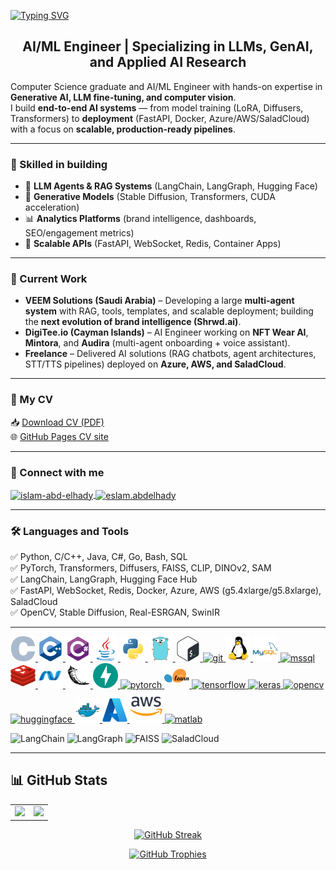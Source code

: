 <!-- Typing animation header -->
[![Typing SVG](https://readme-typing-svg.herokuapp.com?font=Fira+Code&size=30&duration=3000&pause=1000&color=F7F7F7&center=true&vCenter=true&width=1200&lines=Hi+%F0%9F%91%8B%2C+I'm+Islam+Abd-Elhady)](https://git.io/typing-svg)

<!-- Title -->
<h2 align="center">AI/ML Engineer | Specializing in LLMs, GenAI, and Applied AI Research</h2>

<!-- Professional summary -->
Computer Science graduate and AI/ML Engineer with hands-on expertise in **Generative AI, LLM fine-tuning, and computer vision**.  
I build **end-to-end AI systems** — from model training (LoRA, Diffusers, Transformers) to **deployment** (FastAPI, Docker, Azure/AWS/SaladCloud) with a focus on **scalable, production-ready pipelines**.

---

### 🔹 Skilled in building
- 🧠 **LLM Agents & RAG Systems** (LangChain, LangGraph, Hugging Face)  
- 🎨 **Generative Models** (Stable Diffusion, Transformers, CUDA acceleration)  
- 📊 **Analytics Platforms** (brand intelligence, dashboards, SEO/engagement metrics)  
- 🔗 **Scalable APIs** (FastAPI, WebSocket, Redis, Container Apps)  

---

### 🚀 Current Work
- **VEEM Solutions (Saudi Arabia)** – Developing a large **multi-agent system** with RAG, tools, templates, and scalable deployment; building the **next evolution of brand intelligence (Shrwd.ai)**.  
- **DigiTee.io (Cayman Islands)** – AI Engineer working on **NFT Wear AI**, **Mintora**, and **Audira** (multi-agent onboarding + voice assistant).  
- **Freelance** – Delivered AI solutions (RAG chatbots, agent architectures, STT/TTS pipelines) deployed on **Azure, AWS, and SaladCloud**.  

---

### 📄 My CV
📥 [Download CV (PDF)](https://islam-hady9.github.io/Islam-Abdelhady-CV/Islam_Abdelhady_CV.pdf)  
🌐 [GitHub Pages CV site](https://islam-hady9.github.io/Islam-Abdelhady-CV/)  

---

### 📧 Connect with me
<p align="left">
<a href="https://www.linkedin.com/in/islam-abd-elhady-323523211/" target="blank">
  <img align="center" src="https://raw.githubusercontent.com/rahuldkjain/github-profile-readme-generator/master/src/images/icons/Social/linked-in-alt.svg" alt="islam-abd-elhady" height="30" width="40" />
</a>
<a href="https://www.facebook.com/eslam.abdelhady.338?mibextid=ZbWKwL" target="blank">
  <img align="center" src="https://raw.githubusercontent.com/rahuldkjain/github-profile-readme-generator/master/src/images/icons/Social/facebook.svg" alt="eslam.abdelhady" height="30" width="40" />
</a>
</p>

---

### 🛠️ Languages and Tools
✅ Python, C/C++, Java, C#, Go, Bash, SQL  
✅ PyTorch, Transformers, Diffusers, FAISS, CLIP, DINOv2, SAM  
✅ LangChain, LangGraph, Hugging Face Hub  
✅ FastAPI, WebSocket, Redis, Docker, Azure, AWS (g5.4xlarge/g5.8xlarge), SaladCloud  
✅ OpenCV, Stable Diffusion, Real-ESRGAN, SwinIR  

---

<p align="left"> 
  <!-- Languages -->
  <a href="https://www.cprogramming.com/" target="_blank">
    <img src="https://raw.githubusercontent.com/devicons/devicon/master/icons/c/c-original.svg" alt="c" width="40" height="40"/>
  </a>
  <a href="https://www.w3schools.com/cpp/" target="_blank">
    <img src="https://raw.githubusercontent.com/devicons/devicon/master/icons/cplusplus/cplusplus-original.svg" alt="cplusplus" width="40" height="40"/>
  </a>
  <a href="https://www.w3schools.com/cs/" target="_blank">
    <img src="https://raw.githubusercontent.com/devicons/devicon/master/icons/csharp/csharp-original.svg" alt="csharp" width="40" height="40"/>
  </a>
  <a href="https://www.java.com" target="_blank">
    <img src="https://raw.githubusercontent.com/devicons/devicon/master/icons/java/java-original.svg" alt="java" width="40" height="40"/>
  </a>
  <a href="https://www.python.org" target="_blank">
    <img src="https://raw.githubusercontent.com/devicons/devicon/master/icons/python/python-original.svg" alt="python" width="40" height="40"/>
  </a>
  <a href="https://go.dev/" target="_blank">
    <img src="https://raw.githubusercontent.com/devicons/devicon/master/icons/go/go-original.svg" alt="go" width="40" height="40"/>
  </a>
  <a href="https://www.gnu.org/software/bash/" target="_blank">
    <img src="https://raw.githubusercontent.com/devicons/devicon/master/icons/bash/bash-original.svg" alt="bash" width="40" height="40"/>
  </a>

  <!-- VCS / OS -->
  <a href="https://git-scm.com/" target="_blank">
    <img src="https://www.vectorlogo.zone/logos/git-scm/git-scm-icon.svg" alt="git" width="40" height="40"/>
  </a>
  <a href="https://www.linux.org/" target="_blank">
    <img src="https://raw.githubusercontent.com/devicons/devicon/master/icons/linux/linux-original.svg" alt="linux" width="40" height="40"/>
  </a>

  <!-- Databases -->
  <a href="https://www.mysql.com/" target="_blank">
    <img src="https://raw.githubusercontent.com/devicons/devicon/master/icons/mysql/mysql-original-wordmark.svg" alt="mysql" width="40" height="40"/>
  </a>
  <a href="https://www.microsoft.com/sql-server" target="_blank">
    <img src="https://www.svgrepo.com/show/303229/microsoft-sql-server-logo.svg" alt="mssql" width="40" height="40"/>
  </a>
  <a href="https://redis.io/" target="_blank">
    <img src="https://raw.githubusercontent.com/devicons/devicon/master/icons/redis/redis-original.svg" alt="redis" width="40" height="40"/>
  </a>

  <!-- Frameworks / APIs -->
  <a href="https://dotnet.microsoft.com/apps/aspnet/mvc" target="_blank">
    <img src="https://raw.githubusercontent.com/devicons/devicon/master/icons/dot-net/dot-net-original.svg" alt="aspnetmvc" width="40" height="40"/>
  </a>
  <a href="https://flask.palletsprojects.com/" target="_blank">
    <img src="https://raw.githubusercontent.com/devicons/devicon/master/icons/flask/flask-original.svg" alt="flask" width="40" height="40"/>
  </a>
  <a href="https://fastapi.tiangolo.com/" target="_blank">
    <img src="https://raw.githubusercontent.com/devicons/devicon/master/icons/fastapi/fastapi-original.svg" alt="fastapi" width="40" height="40"/>
  </a>

  <!-- ML / CV -->
  <a href="https://pytorch.org/" target="_blank">
    <img src="https://www.vectorlogo.zone/logos/pytorch/pytorch-icon.svg" alt="pytorch" width="40" height="40"/>
  </a>
  <a href="https://scikit-learn.org/" target="_blank">
    <img src="https://raw.githubusercontent.com/devicons/devicon/master/icons/scikitlearn/scikitlearn-original.svg" alt="scikit-learn" width="40" height="40"/>
  </a>
  <a href="https://www.tensorflow.org" target="_blank">
    <img src="https://www.vectorlogo.zone/logos/tensorflow/tensorflow-icon.svg" alt="tensorflow" width="40" height="40"/>
  </a>
  <a href="https://keras.io/" target="_blank">
    <img src="https://raw.githubusercontent.com/valohai/ml-logos/master/keras.svg" alt="keras" width="40" height="40"/>
  </a>
  <a href="https://opencv.org/" target="_blank">
    <img src="https://www.vectorlogo.zone/logos/opencv/opencv-icon.svg" alt="opencv" width="40" height="40"/>
  </a>
  <a href="https://huggingface.co/" target="_blank">
    <img src="https://huggingface.co/front/assets/huggingface_logo-noborder.svg" alt="huggingface" width="40" height="40"/>
  </a>

  <!-- Cloud / DevOps -->
  <a href="https://www.docker.com/" target="_blank">
    <img src="https://raw.githubusercontent.com/devicons/devicon/master/icons/docker/docker-original.svg" alt="docker" width="40" height="40"/>
  </a>
  <a href="https://azure.microsoft.com/" target="_blank">
    <img src="https://raw.githubusercontent.com/devicons/devicon/master/icons/azure/azure-original.svg" alt="azure" width="40" height="40"/>
  </a>
  <a href="https://aws.amazon.com/" target="_blank">
    <img src="https://raw.githubusercontent.com/devicons/devicon/master/icons/amazonwebservices/amazonwebservices-original-wordmark.svg" alt="aws" width="52" height="52"/>
  </a>

  <!-- Math / Tools -->
  <a href="https://www.mathworks.com/" target="_blank">
    <img src="https://upload.wikimedia.org/wikipedia/commons/2/21/Matlab_Logo.png" alt="matlab" width="40" height="40"/>
  </a>
</p>

<p>
  <img src="https://img.shields.io/badge/LangChain-181717?style=flat&logo=python&logoColor=white" alt="LangChain" />
  <img src="https://img.shields.io/badge/LangGraph-181717?style=flat&logo=python&logoColor=white" alt="LangGraph" />
  <img src="https://img.shields.io/badge/FAISS-005571?style=flat" alt="FAISS" />
  <img src="https://img.shields.io/badge/SaladCloud-00A86B?style=flat" alt="SaladCloud" />
</p>

---

<!-- 📊 GitHub Stats Section -->
<h2 align="left">📊 GitHub Stats</h2>

<table>
  <tr>
    <td>
      <!-- Top Languages -->
      <a href="https://github.com/Islam-hady9">
        <img src="https://github-readme-stats.vercel.app/api/top-langs/?username=Islam-hady9&theme=algolia&layout=compact&langs_count=8" />
      </a>
    </td>
    <td>
      <!-- General Stats -->
      <a href="https://github.com/Islam-hady9">
        <img src="https://github-readme-stats.vercel.app/api?username=Islam-hady9&theme=algolia&show_icons=true" />
      </a>
    </td>
  </tr>
</table>

<!-- Contribution Streaks -->
<p align="center">
  <a href="https://git.io/streak-stats">
    <img src="https://streak-stats.demolab.com?user=Islam-hady9&theme=algolia&hide_border=true" alt="GitHub Streak" />
  </a>
</p>

<!-- Trophies -->
<p align="center">
  <a href="https://github.com/ryo-ma/github-profile-trophy">
    <img src="https://github-profile-trophy.vercel.app/?username=Islam-hady9&theme=algolia&row=1&margin-w=15" alt="GitHub Trophies" />
  </a>
</p>
